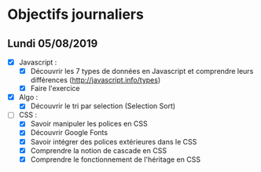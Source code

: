 # Objectifs journaliers

## Lundi 05/08/2019


* [X] Javascript :
  * [X] Découvrir les 7 types de données en Javascript et comprendre leurs différences (http://javascript.info/types)
  * [X] Faire l'exercice

* [X] Algo : 
  * [X] Découvrir le tri par selection (Selection Sort)

* [ ] CSS : 
  * [X] Savoir manipuler les polices en CSS
  * [X] Découvrir Google Fonts
  * [X] Savoir intégrer des polices extérieures dans le CSS
  * [X] Comprendre la notion de cascade en CSS
  * [x] Comprendre le fonctionnement de l'héritage en CSS
